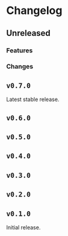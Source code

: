 # Changelog

## Unreleased

### Features


### Changes

## `v0.7.0`

Latest stable release.

## `v0.6.0`
## `v0.5.0`
## `v0.4.0`
## `v0.3.0`
## `v0.2.0`
## `v0.1.0`

Initial release.
